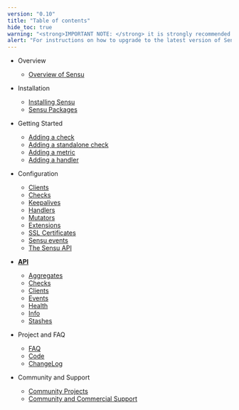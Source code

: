 ```yaml
---
version: "0.10"
title: "Table of contents"
hide_toc: true
warning: "<strong>IMPORTANT NOTE: </strong> it is strongly recommended that you upgrade to the latest version of Sensu. For help with version 0.10, please refer to <a href='/docs/0.11/'>Sensu version 0.11 documenatation</a> (there were no documentation updates between 0.10 and 0.11)."
alert: "For instructions on how to upgrade to the latest version of Sensu, <a href='/docs/0.12/installing_sensu'>click here</a> (see <strong>Upgrading Sensu</strong>)."
---
```


* Overview
  * [Overview of Sensu](/docs/0.11/overview)

* Installation
  * [Installing Sensu](/docs/0.11/installing_sensu)
  * [Sensu Packages](/docs/0.11/packages) 

* Getting Started
  * [Adding a check](/docs/0.11/adding_a_check) 
  * [Adding a standalone check](/docs/0.11/adding_a_standalone_check) 
  * [Adding a metric](/docs/0.11/adding_a_metric)  
  * [Adding a handler](/docs/0.11/adding_a_handler)  

* Configuration
  * [Clients](/docs/0.11/clients) 
  * [Checks](/docs/0.11/checks) 
  * [Keepalives](/docs/0.11/keepalives) 
  * [Handlers](/docs/0.11/handlers) 
  * [Mutators](/docs/0.11/mutators) 
  * [Extensions](/docs/0.11/extensions) 
  * [SSL Certificates](/docs/0.11/ssl) 
  * [Sensu events](/docs/0.11/events) 
  * [The Sensu API](/docs/0.11/api) 

* **[API](/docs/0.11/api)**
  * [Aggregates](/docs/0.11/api-aggregates)
  * [Checks](/docs/0.11/api-checks)
  * [Clients](/docs/0.11/api-checks)
  * [Events](/docs/0.11/api-events)
  * [Health](/docs/0.11/api-health)
  * [Info](/docs/0.11/api-info)
  * [Stashes](/docs/0.11/api-stashes)

* Project and FAQ
  * [FAQ](/docs/0.11/faq)  
  * [Code](/docs/0.11/https://github.com/sensu/sensu)
  * [ChangeLog](/docs/0.11/https://github.com/sensu/sensu/blob/master/CHANGELOG.md)  

* Community and Support
  * [Community Projects](/docs/0.11/community)  
  * [Community and Commercial Support](/docs/0.11//support/)
